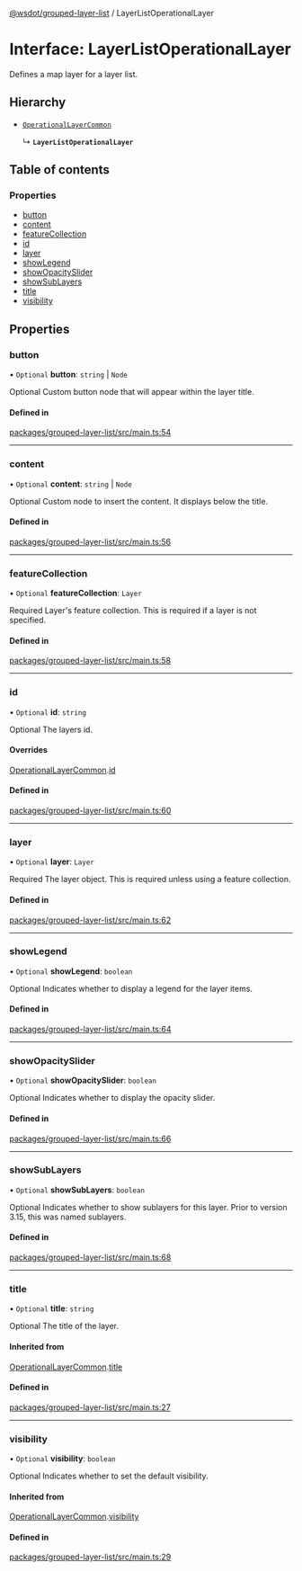 [@wsdot/grouped-layer-list](../README.md) / LayerListOperationalLayer

# Interface: LayerListOperationalLayer

Defines a map layer for a layer list.

## Hierarchy

- [`OperationalLayerCommon`](OperationalLayerCommon.md)

  ↳ **`LayerListOperationalLayer`**

## Table of contents

### Properties

- [button](LayerListOperationalLayer.md#button)
- [content](LayerListOperationalLayer.md#content)
- [featureCollection](LayerListOperationalLayer.md#featurecollection)
- [id](LayerListOperationalLayer.md#id)
- [layer](LayerListOperationalLayer.md#layer)
- [showLegend](LayerListOperationalLayer.md#showlegend)
- [showOpacitySlider](LayerListOperationalLayer.md#showopacityslider)
- [showSubLayers](LayerListOperationalLayer.md#showsublayers)
- [title](LayerListOperationalLayer.md#title)
- [visibility](LayerListOperationalLayer.md#visibility)

## Properties

### button

• `Optional` **button**: `string` \| `Node`

Optional 	Custom button node that will appear within the layer title.

#### Defined in

[packages/grouped-layer-list/src/main.ts:54](https://github.com/WSDOT-GIS/grouped-layer-list/blob/c240d2b/packages/grouped-layer-list/src/main.ts#L54)

___

### content

• `Optional` **content**: `string` \| `Node`

Optional 	Custom node to insert the content. It displays below the title.

#### Defined in

[packages/grouped-layer-list/src/main.ts:56](https://github.com/WSDOT-GIS/grouped-layer-list/blob/c240d2b/packages/grouped-layer-list/src/main.ts#L56)

___

### featureCollection

• `Optional` **featureCollection**: `Layer`

Required 	Layer's feature collection. This is required if a layer is not specified.

#### Defined in

[packages/grouped-layer-list/src/main.ts:58](https://github.com/WSDOT-GIS/grouped-layer-list/blob/c240d2b/packages/grouped-layer-list/src/main.ts#L58)

___

### id

• `Optional` **id**: `string`

Optional 	The layers id.

#### Overrides

[OperationalLayerCommon](OperationalLayerCommon.md).[id](OperationalLayerCommon.md#id)

#### Defined in

[packages/grouped-layer-list/src/main.ts:60](https://github.com/WSDOT-GIS/grouped-layer-list/blob/c240d2b/packages/grouped-layer-list/src/main.ts#L60)

___

### layer

• `Optional` **layer**: `Layer`

Required 	The layer object. This is required unless using a feature collection.

#### Defined in

[packages/grouped-layer-list/src/main.ts:62](https://github.com/WSDOT-GIS/grouped-layer-list/blob/c240d2b/packages/grouped-layer-list/src/main.ts#L62)

___

### showLegend

• `Optional` **showLegend**: `boolean`

Optional 	Indicates whether to display a legend for the layer items.

#### Defined in

[packages/grouped-layer-list/src/main.ts:64](https://github.com/WSDOT-GIS/grouped-layer-list/blob/c240d2b/packages/grouped-layer-list/src/main.ts#L64)

___

### showOpacitySlider

• `Optional` **showOpacitySlider**: `boolean`

Optional 	Indicates whether to display the opacity slider.

#### Defined in

[packages/grouped-layer-list/src/main.ts:66](https://github.com/WSDOT-GIS/grouped-layer-list/blob/c240d2b/packages/grouped-layer-list/src/main.ts#L66)

___

### showSubLayers

• `Optional` **showSubLayers**: `boolean`

Optional 	Indicates whether to show sublayers for this layer. Prior to version 3.15, this was named sublayers.

#### Defined in

[packages/grouped-layer-list/src/main.ts:68](https://github.com/WSDOT-GIS/grouped-layer-list/blob/c240d2b/packages/grouped-layer-list/src/main.ts#L68)

___

### title

• `Optional` **title**: `string`

Optional 	The title of the layer.

#### Inherited from

[OperationalLayerCommon](OperationalLayerCommon.md).[title](OperationalLayerCommon.md#title)

#### Defined in

[packages/grouped-layer-list/src/main.ts:27](https://github.com/WSDOT-GIS/grouped-layer-list/blob/c240d2b/packages/grouped-layer-list/src/main.ts#L27)

___

### visibility

• `Optional` **visibility**: `boolean`

Optional 	Indicates whether to set the default visibility.

#### Inherited from

[OperationalLayerCommon](OperationalLayerCommon.md).[visibility](OperationalLayerCommon.md#visibility)

#### Defined in

[packages/grouped-layer-list/src/main.ts:29](https://github.com/WSDOT-GIS/grouped-layer-list/blob/c240d2b/packages/grouped-layer-list/src/main.ts#L29)
